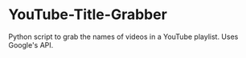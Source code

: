 # YouTube-Title-Grabber
Python script to grab the names of videos in a YouTube playlist. Uses Google's API.

